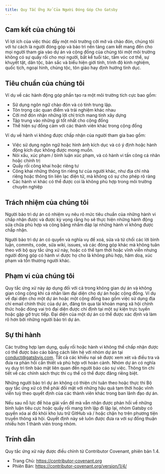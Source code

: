 ```yaml
---
title: Quy Tắc Ứng Xử Của Người Đóng Góp Cho Gatsby
---
```


## Cam kết của chúng tôi

Vì lợi ích của việc thúc đẩy một môi trường cởi mở và chào đón, chúng tôi với tư cách là người đóng góp và bảo trì nền tảng cam kết mang đến cho mọi người tham gia vào dự án và cộng đồng của chúng tôi một môi trường không có sự quấy rối cho mọi người, bất kể tuổi tác, tầm vóc cơ thể, sự khuyết tật, dân tộc, bản sắc và biểu hiện giới tính, trình độ kinh nghiệm, quốc tịch, ngoại hình, chủng tộc, tôn giáo hay định hướng tình dục.

## Tiêu chuẩn của chúng tôi

Ví dụ về các hành động góp phần tạo ra một môi trường tích cực bao gồm:

- Sử dụng ngôn ngữ chào đón và có tính trung lập.
- Tôn trọng các quan điểm và trải nghiệm khác nhau
- Cởi mở đón nhận những lời chỉ trích mang tính xây dựng
- Tập trung vào những gì tốt nhất cho cộng đồng
- Thể hiện sự đồng cảm với các thành viên khác trong cộng đồng

Ví dụ về hành vi không được chấp nhận của người tham gia bao gồm:

- Việc sử dụng ngôn ngữ hoặc hình ảnh kích dục và có ý định hoặc hành động kích dục không được mong muốn.
- Nói xấu, xúc phạm / bình luận xúc phạm, và có hành vi tấn công cá nhân hoặc chính trị
- Quấy rối công khai hoặc riêng tư
- Công khai những thông tin riêng tư của người khác, như địa chỉ nhà riêng hoặc thông tin liên lạc điện tử, mà không có sự cho phép rõ ràng
- Các hành vi khác có thể được coi là không phù hợp trong môi trường chuyên nghiệp

## Trách nhiệm của chúng tôi

Người bảo trì dự án có nhiệm vụ nêu rõ mức tiêu chuẩn của những hành vi chấp nhận được và được kỳ vọng rằng họ sẽ thực hiện những hành động sửa chữa phù hợp và công bằng nhầm đáp lại những hành vi không được chấp nhận.

Người bảo trì dự án có quyền và nghĩa vụ để xoá, sửa và từ chối các lời bình luận, commits, code, sửa wiki, issues, và các đóng góp khác mà không tuân theo với bộ quy tắc ứng xử này, hoặc có thể tạm thời hoặc vĩnh viễn nhưng người đóng góp có hành vi được họ cho là không phù hợp, hăm doạ, xúc phạm và tổn thương người khác.

## Phạm vi của chúng tôi

Quy tắc ứng xử này áp dụng đối với cả trong không gian dự án và không gian công cộng khi cá nhân làm đại diện cho dự án hoặc cộng đồng. Ví dụ về đại diện cho một dự án hoặc một cộng đồng bao gồm việc sử dụng địa chỉ email chính thức của dự án, đăng tin qua tài khoản mạng xã hội chính thức hoặc đóng vai trò đại diện được chỉ định tại một sự kiện trực tuyến hoặc gặp gỡ trực tiếp. Đại diện của một dự án có thể được xác định và làm rõ hơn bởi những người bảo trì dự án.

## Sự thi hành

Các trường hợp lạm dụng, quấy rối hoặc hành vi không thể chấp nhận được có thể được báo cáo bằng cách liên hệ với nhóm dự án tại [conduct@gatsbyjs.com](mailto:conduct@gatsbyjs.com). Tất cả các khiếu nại sẽ được xem xét và điều tra và đưa ra phản hồi cần thiết và phù hợp với hoàn cảnh. Nhóm dự án có nghĩa vụ duy trì tình bảo mật liên quan đến người báo cáo sự việc. Thông tin chi tiết về các chính sách thực thi cụ thể có thể được đăng riêng biệt.

Những người bảo trì dự án không có thiện chí tuân theo hoặc thực thi Bộ quy tắc ứng xử có thể phải đối mặt với những hậu quả tạm thời hoặc vĩnh viễn tuỳ theo quyết định của các thành viên khác trong ban lãnh đạo dự án.

Nếu sau nỗ lực để hòa giải vấn đề mà vẫn nhận được phản hồi về những bình luận tiêu cực hoặc quấy rối mang tính lặp đi lặp lại, nhóm Gatsby có quyền xóa ai đó khỏi kho lưu trữ GitHub và / hoặc chặn họ trên phương tiện truyền thông xã hội. Quyết định này sẽ luôn được đưa ra với sự đồng thuận nhiều hơn 1 thành viên trong nhóm.

## Trính dẫn

Quy tắc ứng xử này được điều chỉnh từ Contributor Covenant, phiên bản 1.4.

- Trang Chủ: https://contributor-covenant.org
- Phiên Bản: https://contributor-covenant.org/version/1/4/
